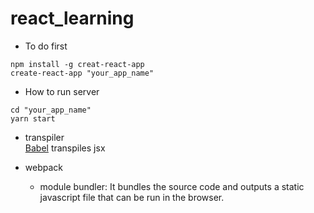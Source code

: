 # react_learning

- To do first
```
npm install -g creat-react-app
create-react-app "your_app_name"
```

- How to run server
```
cd "your_app_name"
yarn start
```

- transpiler  
  [Babel](https://babeljs.io/repl/) transpiles jsx

- webpack
  - module bundler: It bundles the source code and outputs a static javascript file that can be run in the browser.
